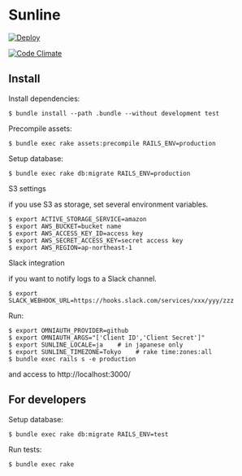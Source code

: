 Sunline
===================

[![Deploy](https://www.herokucdn.com/deploy/button.png)](https://heroku.com/deploy)

[![Code Climate](https://codeclimate.com/github/codefirst/sunline.png)](https://codeclimate.com/github/codefirst/sunline)

Install
----------------

Install dependencies:

    $ bundle install --path .bundle --without development test

Precompile assets:

    $ bundle exec rake assets:precompile RAILS_ENV=production

Setup database:

    $ bundle exec rake db:migrate RAILS_ENV=production

S3 settings

if you use S3 as storage, set several environment variables.

    $ export ACTIVE_STORAGE_SERVICE=amazon
    $ export AWS_BUCKET=bucket name
    $ export AWS_ACCESS_KEY_ID=access key
    $ export AWS_SECRET_ACCESS_KEY=secret access key
    $ export AWS_REGION=ap-northeast-1

Slack integration

if you want to notify logs to a Slack channel.

    $ export SLACK_WEBHOOK_URL=https://hooks.slack.com/services/xxx/yyy/zzz

Run:

    $ export OMNIAUTH_PROVIDER=github
    $ export OMNIAUTH_ARGS="['Client ID','Client Secret']"
    $ export SUNLINE_LOCALE=ja    # in japanese only
    $ export SUNLINE_TIMEZONE=Tokyo    # rake time:zones:all
    $ bundle exec rails s -e production

and access to http://localhost:3000/

For developers
---------------

Setup database:

    $ bundle exec rake db:migrate RAILS_ENV=test

Run tests:

    $ bundle exec rake
